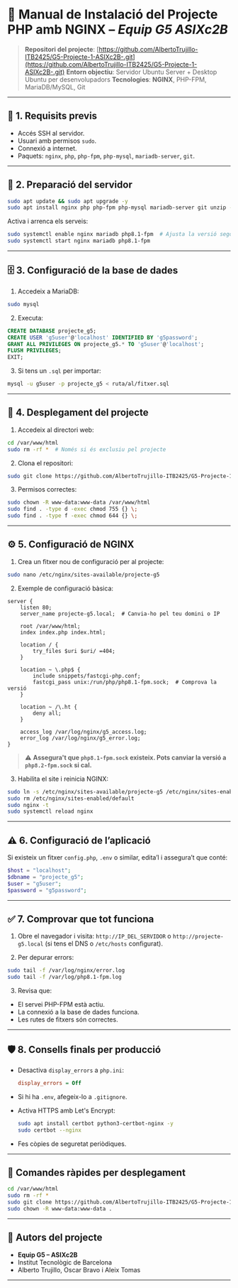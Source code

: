 # 📘 Manual de Instalació del Projecte PHP amb **NGINX** – *Equip G5 ASIXc2B*

> **Repositori del projecte**:
> [https://github.com/AlbertoTrujillo-ITB2425/G5-Projecte-1-ASIXc2B-.git](https://github.com/AlbertoTrujillo-ITB2425/G5-Projecte-1-ASIXc2B-.git)
> **Entorn objectiu**: Servidor Ubuntu Server + Desktop Ubuntu per desenvolupadors
> **Tecnologies**: **NGINX**, PHP-FPM, MariaDB/MySQL, Git

---

## 🧰 1. Requisits previs

* Accés SSH al servidor.
* Usuari amb permisos `sudo`.
* Connexió a internet.
* Paquets: `nginx`, `php`, `php-fpm`, `php-mysql`, `mariadb-server`, `git`.

---

## 🔄 2. Preparació del servidor

```bash
sudo apt update && sudo apt upgrade -y
sudo apt install nginx php php-fpm php-mysql mariadb-server git unzip -y
```

Activa i arrenca els serveis:

```bash
sudo systemctl enable nginx mariadb php8.1-fpm  # Ajusta la versió segons el sistema
sudo systemctl start nginx mariadb php8.1-fpm
```

---

## 🗄️ 3. Configuració de la base de dades

1. Accedeix a MariaDB:

```bash
sudo mysql
```

2. Executa:

```sql
CREATE DATABASE projecte_g5;
CREATE USER 'g5user'@'localhost' IDENTIFIED BY 'g5password';
GRANT ALL PRIVILEGES ON projecte_g5.* TO 'g5user'@'localhost';
FLUSH PRIVILEGES;
EXIT;
```

3. Si tens un `.sql` per importar:

```bash
mysql -u g5user -p projecte_g5 < ruta/al/fitxer.sql
```

---

## 📁 4. Desplegament del projecte

1. Accedeix al directori web:

```bash
cd /var/www/html
sudo rm -rf *  # Només si és exclusiu pel projecte
```

2. Clona el repositori:

```bash
sudo git clone https://github.com/AlbertoTrujillo-ITB2425/G5-Projecte-1-ASIXc2B-.git .
```

3. Permisos correctes:

```bash
sudo chown -R www-data:www-data /var/www/html
sudo find . -type d -exec chmod 755 {} \;
sudo find . -type f -exec chmod 644 {} \;
```

---

## ⚙️ 5. Configuració de NGINX

1. Crea un fitxer nou de configuració per al projecte:

```bash
sudo nano /etc/nginx/sites-available/projecte-g5
```

2. Exemple de configuració bàsica:

```nginx
server {
    listen 80;
    server_name projecte-g5.local;  # Canvia-ho pel teu domini o IP

    root /var/www/html;
    index index.php index.html;

    location / {
        try_files $uri $uri/ =404;
    }

    location ~ \.php$ {
        include snippets/fastcgi-php.conf;
        fastcgi_pass unix:/run/php/php8.1-fpm.sock;  # Comprova la versió
    }

    location ~ /\.ht {
        deny all;
    }

    access_log /var/log/nginx/g5_access.log;
    error_log /var/log/nginx/g5_error.log;
}
```

> ⚠️ **Assegura't que `php8.1-fpm.sock` existeix. Pots canviar la versió a `php8.2-fpm.sock` si cal.**

3. Habilita el site i reinicia NGINX:

```bash
sudo ln -s /etc/nginx/sites-available/projecte-g5 /etc/nginx/sites-enabled/
sudo rm /etc/nginx/sites-enabled/default
sudo nginx -t
sudo systemctl reload nginx
```

---

## ⚠️ 6. Configuració de l’aplicació

Si existeix un fitxer `config.php`, `.env` o similar, edita’l i assegura’t que conté:

```php
$host = "localhost";
$dbname = "projecte_g5";
$user = "g5user";
$password = "g5password";
```

---

## ✅ 7. Comprovar que tot funciona

1. Obre el navegador i visita: `http://IP_DEL_SERVIDOR` o `http://projecte-g5.local` (si tens el DNS o `/etc/hosts` configurat).

2. Per depurar errors:

```bash
sudo tail -f /var/log/nginx/error.log
sudo tail -f /var/log/php8.1-fpm.log
```

3. Revisa que:

* El servei PHP-FPM està actiu.
* La connexió a la base de dades funciona.
* Les rutes de fitxers són correctes.

---

## 🛡️ 8. Consells finals per producció

* Desactiva `display_errors` a `php.ini`:

  ```ini
  display_errors = Off
  ```
* Si hi ha `.env`, afegeix-lo a `.gitignore`.
* Activa HTTPS amb Let's Encrypt:

  ```bash
  sudo apt install certbot python3-certbot-nginx -y
  sudo certbot --nginx
  ```
* Fes còpies de seguretat periòdiques.

---

## 📎 Comandes ràpides per desplegament

```bash
cd /var/www/html
sudo rm -rf *
sudo git clone https://github.com/AlbertoTrujillo-ITB2425/G5-Projecte-1-ASIXc2B-.git .
sudo chown -R www-data:www-data .
```

---

## 👥 Autors del projecte

* **Equip G5 – ASIXc2B**
* Institut Tecnològic de Barcelona
* Alberto Trujillo, Oscar Bravo i Aleix Tomas

---
